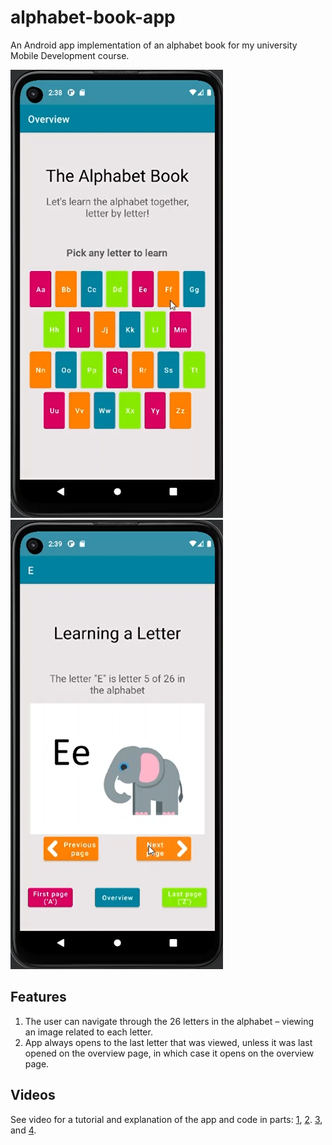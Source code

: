 # alphabet-book-app
An Android app implementation of an alphabet book for my university Mobile Development course.

![Screenshot of the Overview page](OverviewPage.png) ![Screenshot of the Letter page](LetterPage.png)

## Features
1. The user can navigate through the 26 letters in the alphabet – viewing an image related to each letter.
2. App always opens to the last letter that was viewed, unless it was last opened on the overview page, in which case it opens on the overview page.

## Videos
See video for a tutorial and explanation of the app and code in parts: [1](part1.mp4), [2](part2). [3](part3), and [4](part4).
